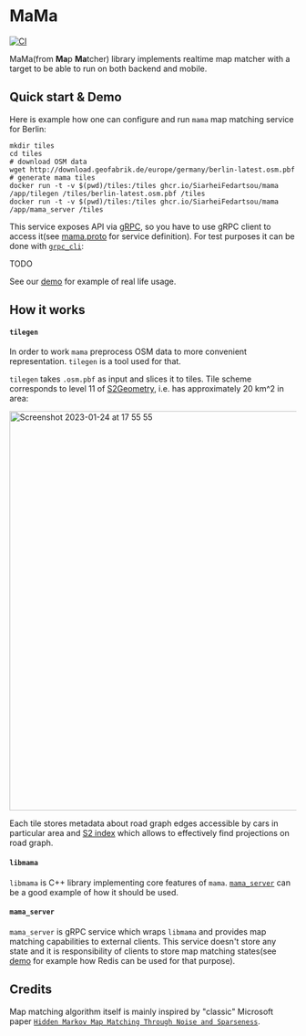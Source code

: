 # MaMa 
[![CI](https://github.com/SiarheiFedartsou/mama/actions/workflows/ci.yml/badge.svg)](https://github.com/SiarheiFedartsou/mama/actions/workflows/ci.yml)

MaMa(from **Ma**p **Ma**tcher) library implements realtime map matcher with a target to be able to run on both backend and mobile. 

##  Quick start & Demo 

Here is example how one can configure and run `mama` map matching service for Berlin:
```
mkdir tiles
cd tiles
# download OSM data
wget http://download.geofabrik.de/europe/germany/berlin-latest.osm.pbf
# generate mama tiles
docker run -t -v $(pwd)/tiles:/tiles ghcr.io/SiarheiFedartsou/mama /app/tilegen /tiles/berlin-latest.osm.pbf /tiles
docker run -t -v $(pwd)/tiles:/tiles ghcr.io/SiarheiFedartsou/mama /app/mama_server /tiles 
```

This service exposes API via [gRPC](https://grpc.io/), so you have to use gRPC client to access it(see [mama.proto](https://github.com/SiarheiFedartsou/mama/blob/main/server/mama.proto) for service definition). For test purposes it can be done with [`grpc_cli`](https://github.com/grpc/grpc/blob/master/doc/command_line_tool.md):

TODO

See our [demo](./demo) for example of real life usage.

## How it works

#### `tilegen`

In order to work `mama` preprocess OSM data to more convenient representation. `tilegen` is a tool used for that.

`tilegen` takes `.osm.pbf` as input and slices it to tiles. Tile scheme corresponds to level 11 of [S2Geometry](https://s2geometry.io/), i.e. has approximately 20 km^2 in area:

<img width="700" alt="Screenshot 2023-01-24 at 17 55 55" src="https://user-images.githubusercontent.com/266271/214357432-6d7ec7af-9c13-418f-8d11-0ed338056dc9.png">

Each tile stores metadata about road graph edges accessible by cars in particular area and [S2 index](https://s2geometry.io/devguide/s2shapeindex.html) which allows to effectively find projections on road graph. 

#### `libmama`
`libmama` is C++ library implementing core features of `mama`. [`mama_server`](https://github.com/SiarheiFedartsou/mama/blob/cb15123ca81d6712f2cccff06cc842a1b6e2b9ce/server/mama_server.cc#L57) can be a good example of how it should be used. 

#### `mama_server`
`mama_server` is gRPC service which wraps `libmama` and provides map matching capabilities to external clients. This service doesn't store any state and it is responsibility of clients to store map matching states(see [demo](./demo) for example how Redis can be used for that purpose). 


## Credits
Map matching algorithm itself is mainly inspired by "classic" Microsoft paper [`Hidden Markov Map Matching Through Noise and Sparseness`](https://www.microsoft.com/en-us/research/wp-content/uploads/2016/12/map-matching-ACM-GIS-camera-ready.pdf).
